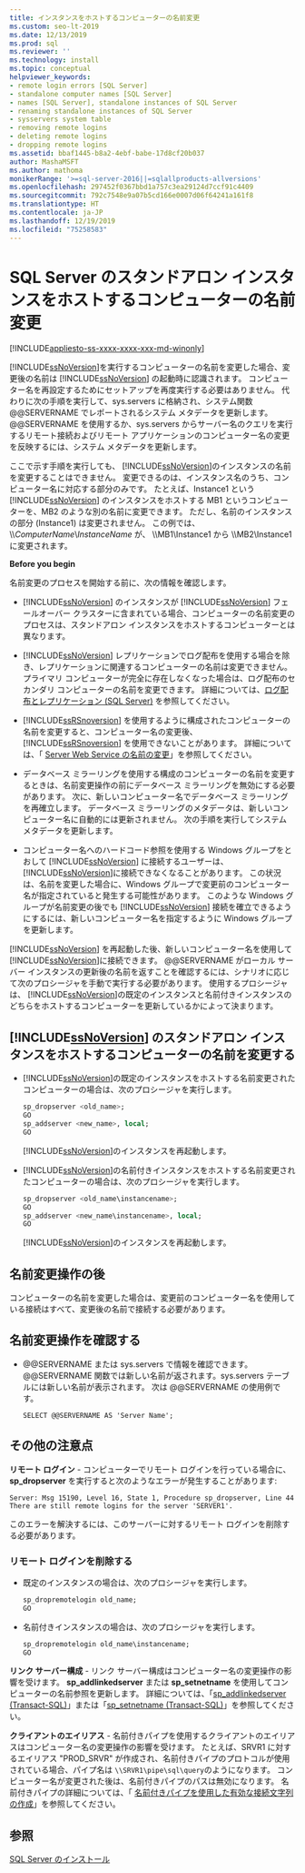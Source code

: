```yaml
---
title: インスタンスをホストするコンピューターの名前変更
ms.custom: seo-lt-2019
ms.date: 12/13/2019
ms.prod: sql
ms.reviewer: ''
ms.technology: install
ms.topic: conceptual
helpviewer_keywords:
- remote login errors [SQL Server]
- standalone computer names [SQL Server]
- names [SQL Server], standalone instances of SQL Server
- renaming standalone instances of SQL Server
- sysservers system table
- removing remote logins
- deleting remote logins
- dropping remote logins
ms.assetid: bbaf1445-b8a2-4ebf-babe-17d8cf20b037
author: MashaMSFT
ms.author: mathoma
monikerRange: '>=sql-server-2016||=sqlallproducts-allversions'
ms.openlocfilehash: 297452f0367bbd1a757c3ea29124d7ccf91c4409
ms.sourcegitcommit: 792c7548e9a07b5cd166e0007d06f64241a161f8
ms.translationtype: HT
ms.contentlocale: ja-JP
ms.lasthandoff: 12/19/2019
ms.locfileid: "75258583"
---
```

# <a name="rename-a-computer-that-hosts-a-stand-alone-instance-of-sql-server"></a>SQL Server のスタンドアロン インスタンスをホストするコンピューターの名前変更

[!INCLUDE[appliesto-ss-xxxx-xxxx-xxx-md-winonly](../../includes/appliesto-ss-xxxx-xxxx-xxx-md-winonly.md)]

[!INCLUDE[ssNoVersion](../../includes/ssnoversion-md.md)]を実行するコンピューターの名前を変更した場合、変更後の名前は [!INCLUDE[ssNoVersion](../../includes/ssnoversion-md.md)] の起動時に認識されます。 コンピューター名を再設定するためにセットアップを再度実行する必要はありません。 代わりに次の手順を実行して、sys.servers に格納され、システム関数 @@SERVERNAME でレポートされるシステム メタデータを更新します。 @@SERVERNAME を使用するか、sys.servers からサーバー名のクエリを実行するリモート接続およびリモート アプリケーションのコンピューター名の変更を反映するには、システム メタデータを更新します。  
  
ここで示す手順を実行しても、 [!INCLUDE[ssNoVersion](../../includes/ssnoversion-md.md)]のインスタンスの名前を変更することはできません。 変更できるのは、インスタンス名のうち、コンピューター名に対応する部分のみです。 たとえば、Instance1 という [!INCLUDE[ssNoVersion](../../includes/ssnoversion-md.md)] のインスタンスをホストする MB1 というコンピューターを、MB2 のような別の名前に変更できます。 ただし、名前のインスタンスの部分 (Instance1) は変更されません。 この例では、 \\\\*ComputerName*\\*InstanceName* が、 \\\MB1\Instance1 から \\\MB2\Instance1 に変更されます。  
  
 **Before you begin**  
  
 名前変更のプロセスを開始する前に、次の情報を確認します。  
  
-   [!INCLUDE[ssNoVersion](../../includes/ssnoversion-md.md)] のインスタンスが [!INCLUDE[ssNoVersion](../../includes/ssnoversion-md.md)] フェールオーバー クラスターに含まれている場合、コンピューターの名前変更のプロセスは、スタンドアロン インスタンスをホストするコンピューターとは異なります。  
  
-   [!INCLUDE[ssNoVersion](../../includes/ssnoversion-md.md)] レプリケーションでログ配布を使用する場合を除き、レプリケーションに関連するコンピューターの名前は変更できません。 プライマリ コンピューターが完全に存在しなくなった場合は、ログ配布のセカンダリ コンピューターの名前を変更できます。 詳細については、[ログ配布とレプリケーション &#40;SQL Server&#41;](../../database-engine/log-shipping/log-shipping-and-replication-sql-server.md) を参照してください。  
  
-   [!INCLUDE[ssRSnoversion](../../includes/ssrsnoversion-md.md)] を使用するように構成されたコンピューターの名前を変更すると、コンピューター名の変更後、[!INCLUDE[ssRSnoversion](../../includes/ssrsnoversion-md.md)] を使用できないことがあります。 詳細については、「 [Server Web Service の名前の変更](../../reporting-services/report-server/rename-a-report-server-computer.md)」を参照してください。  
  
-   データベース ミラーリングを使用する構成のコンピューターの名前を変更するときは、名前変更操作の前にデータベース ミラーリングを無効にする必要があります。 次に、新しいコンピューター名でデータベース ミラーリングを再確立します。 データベース ミラーリングのメタデータは、新しいコンピューター名に自動的には更新されません。 次の手順を実行してシステム メタデータを更新します。  
  
-   コンピューター名へのハードコード参照を使用する Windows グループをとおして [!INCLUDE[ssNoVersion](../../includes/ssnoversion-md.md)] に接続するユーザーは、 [!INCLUDE[ssNoVersion](../../includes/ssnoversion-md.md)]に接続できなくなることがあります。 この状況は、名前を変更した場合に、Windows グループで変更前のコンピューター名が指定されていると発生する可能性があります。 このような Windows グループが名前変更の後でも [!INCLUDE[ssNoVersion](../../includes/ssnoversion-md.md)] 接続を確立できるようにするには、新しいコンピューター名を指定するように Windows グループを更新します。  
  
 [!INCLUDE[ssNoVersion](../../includes/ssnoversion-md.md)] を再起動した後、新しいコンピューター名を使用して [!INCLUDE[ssNoVersion](../../includes/ssnoversion-md.md)]に接続できます。 @@SERVERNAME がローカル サーバー インスタンスの更新後の名前を返すことを確認するには、シナリオに応じて次のプロシージャを手動で実行する必要があります。 使用するプロシージャは、 [!INCLUDE[ssNoVersion](../../includes/ssnoversion-md.md)]の既定のインスタンスと名前付きインスタンスのどちらをホストするコンピューターを更新しているかによって決まります。  
  
## <a name="rename-a-computer-that-hosts-a-stand-alone-instance-of-includessnoversionincludesssnoversion-mdmd"></a>[!INCLUDE[ssNoVersion](../../includes/ssnoversion-md.md)] のスタンドアロン インスタンスをホストするコンピューターの名前を変更する  
  
-   [!INCLUDE[ssNoVersion](../../includes/ssnoversion-md.md)]の既定のインスタンスをホストする名前変更されたコンピューターの場合は、次のプロシージャを実行します。  
  
    ```sql
    sp_dropserver <old_name>;  
    GO  
    sp_addserver <new_name>, local;  
    GO  
    ```  
  
     [!INCLUDE[ssNoVersion](../../includes/ssnoversion-md.md)]のインスタンスを再起動します。  
  
-   [!INCLUDE[ssNoVersion](../../includes/ssnoversion-md.md)]の名前付きインスタンスをホストする名前変更されたコンピューターの場合は、次のプロシージャを実行します。  
  
    ```sql
    sp_dropserver <old_name\instancename>;  
    GO  
    sp_addserver <new_name\instancename>, local;  
    GO  
    ```  
  
     [!INCLUDE[ssNoVersion](../../includes/ssnoversion-md.md)]のインスタンスを再起動します。  
  
## <a name="after-the-renaming-operation"></a>名前変更操作の後  
 コンピューターの名前を変更した場合は、変更前のコンピューター名を使用している接続はすべて、変更後の名前で接続する必要があります。  
  
## <a name="verify-renaming-operation"></a>名前変更操作を確認する  
  
-   @@SERVERNAME または sys.servers で情報を確認できます。 @@SERVERNAME 関数では新しい名前が返されます。sys.servers テーブルには新しい名前が表示されます。 次は @@SERVERNAME の使用例です。  
  
    ```  
    SELECT @@SERVERNAME AS 'Server Name';  
    ```  
  
## <a name="additional-considerations"></a>その他の注意点  
 **リモート ログイン** - コンピューターでリモート ログインを行っている場合に、 **sp_dropserver** を実行すると次のようなエラーが発生することがあります:  
  
 `Server: Msg 15190, Level 16, State 1, Procedure sp_dropserver, Line 44 There are still remote logins for the server 'SERVER1'.`  
  
 このエラーを解決するには、このサーバーに対するリモート ログインを削除する必要があります。  
  
### <a name="drop-remote-logins"></a>リモート ログインを削除する  
  
-   既定のインスタンスの場合は、次のプロシージャを実行します。  
  
    ```sql
    sp_dropremotelogin old_name;  
    GO  
    ```  
  
-   名前付きインスタンスの場合は、次のプロシージャを実行します。  
  
    ```sql
    sp_dropremotelogin old_name\instancename;  
    GO  
    ```  
  
 **リンク サーバー構成** - リンク サーバー構成はコンピューター名の変更操作の影響を受けます。 **sp_addlinkedserver** または **sp_setnetname** を使用してコンピューターの名前参照を更新します。 詳細については、「[sp_addlinkedserver &#40;Transact-SQL&#41;](../../relational-databases/system-stored-procedures/sp-addlinkedserver-transact-sql.md)」または「[sp_setnetname &#40;Transact-SQL&#41;](../../relational-databases/system-stored-procedures/sp-setnetname-transact-sql.md)」を参照してください。  
  
 **クライアントのエイリアス** - 名前付きパイプを使用するクライアントのエイリアスはコンピューター名の変更操作の影響を受けます。 たとえば、SRVR1 に対するエイリアス "PROD_SRVR" が作成され、名前付きパイプのプロトコルが使用されている場合、パイプ名は `\\SRVR1\pipe\sql\query`のようになります。 コンピューター名が変更された後は、名前付きパイプのパスは無効になります。 名前付きパイプの詳細については、「 [名前付きパイプを使用した有効な接続文字列の作成](https://go.microsoft.com/fwlink/?LinkId=111063)」を参照してください。  
  
## <a name="see-also"></a>参照  
 [SQL Server のインストール](../../database-engine/install-windows/install-sql-server.md)  
  
  
